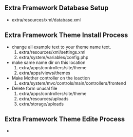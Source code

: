 ## Extra Framework Database Setup
- extra/resources/xml/database.xml
## Extra Framework Theme Install Process
- change all example text to your theme name text.
	1. extra/resources/xml/settings.xml
	2. extra/system/variables/config.php
- make same name dir on this location
	1. extra/apps/controllers/site/theme
	2. extra/apps/views/themes
- Make Mother controller on the loaction
	1. extra/system/mvc/controls/main/controllers/frontend
- Delete form unusal file
	1. extra/apps/controllers/site/theme
	2. extra/resources/uploads
	3. extra/storage/uploads
## Extra Framework Theme Edite Process
- 